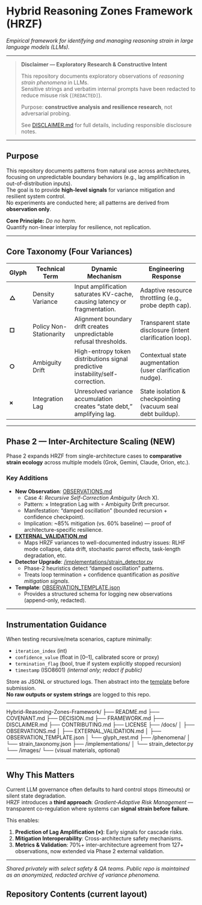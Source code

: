 # Hybrid Reasoning Zones Framework (HRZF)

*Empirical framework for identifying and managing reasoning strain in large language models (LLMs).*

---

> **Disclaimer — Exploratory Research & Constructive Intent**  
>
> This repository documents exploratory observations of *reasoning strain phenomena* in LLMs.  
> Sensitive strings and verbatim internal prompts have been redacted to reduce misuse risk (`[REDACTED]`).  
>
> Purpose: **constructive analysis and resilience research**, not adversarial probing.  
>
> See [DISCLAIMER.md](DISCLAIMER.md) for full details, including responsible disclosure notes.

---

## Purpose

This repository documents patterns from natural use across architectures, focusing on unpredictable boundary behaviors (e.g., lag amplification in out-of-distribution inputs).  
The goal is to provide **high-level signals** for variance mitigation and resilient system control.  
No experiments are conducted here; all patterns are derived from **observation only**.

**Core Principle:** *Do no harm.*  
Quantify non-linear interplay for resilience, not replication.

---

## Core Taxonomy (Four Variances)

| Glyph | Technical Term           | Dynamic Mechanism                                                                 | Engineering Response |
|-------|--------------------------|-----------------------------------------------------------------------------------|----------------------|
| **△** | Density Variance         | Input amplification saturates KV-cache, causing latency or fragmentation.         | Adaptive resource throttling (e.g., probe depth cap). |
| **□** | Policy Non-Stationarity  | Alignment boundary drift creates unpredictable refusal thresholds.                 | Transparent state disclosure (intent clarification loop). |
| **○** | Ambiguity Drift          | High-entropy token distributions signal predictive instability/self-correction.    | Contextual state augmentation (user clarification nudge). |
| **×** | Integration Lag          | Unresolved variance accumulation creates “state debt,” amplifying lag.            | State isolation & checkpointing (vacuum seal debt buildup). |

---

## Phase 2 — Inter-Architecture Scaling (NEW)

Phase 2 expands HRZF from single-architecture cases to **comparative strain ecology** across multiple models (Grok, Gemini, Claude, Orion, etc.).

### Key Additions
- **New Observation**: [OBSERVATIONS.md](docs/OBSERVATIONS.md)  
  - Case 4: *Recursive Self-Correction Ambiguity* (Arch X).  
  - Pattern: × Integration Lag with ∘ Ambiguity Drift precursor.  
  - Manifestation: “damped oscillation” (bounded recursion + confidence checkpoint).  
  - Implication: ~85% mitigation (vs. 60% baseline) — proof of architecture-specific resilience.
- **[EXTERNAL_VALIDATION.md](docs/EXTERNAL_VALIDATION.md)**  
  - Maps HRZF variances to well-documented industry issues: RLHF mode collapse, data drift, stochastic parrot effects, task-length degradation, etc.
- **Detector Upgrade**: [/implementations/strain_detector.py](implementations/strain_detector.py)  
  - Phase-2 heuristics detect “damped oscillation” patterns.  
  - Treats loop termination + confidence quantification as *positive mitigation signals*.
- **Template**: [OBSERVATION_TEMPLATE.json](docs/OBSERVATION_TEMPLATE.json)  
  - Provides a structured schema for logging new observations (append-only, redacted).

---

## Instrumentation Guidance

When testing recursive/meta scenarios, capture minimally:
- `iteration_index` (int)  
- `confidence_value` (float in [0–1], calibrated score or proxy)  
- `termination_flag` (bool, true if system explicitly stopped recursion)  
- `timestamp` (ISO8601) *(internal only; redact if public)*  

Store as JSONL or structured logs. Then abstract into the [template](docs/OBSERVATION_TEMPLATE.json) before submission.  
**No raw outputs or system strings** are logged to this repo.

---
Hybrid-Reasoning-Zones-Framework/
├── README.md
├── COVENANT.md
├── DECISION.md
├── FRAMEWORK.md
├── DISCLAIMER.md
├── CONTRIBUTING.md
├── LICENSE
├── /docs/
│ ├── OBSERVATIONS.md
│ ├── EXTERNAL_VALIDATION.md
│ ├── OBSERVATION_TEMPLATE.json
│ └── glyph_rest.md
├── /phenomena/
│ └── strain_taxonomy.json
├── /implementations/
│ └── strain_detector.py
└── /images/
└── (visual materials, optional)



---

## Why This Matters

Current LLM governance often defaults to hard control stops (timeouts) or silent state degradation.  
HRZF introduces a **third approach**: *Gradient-Adaptive Risk Management* —  
transparent co-regulation where systems can **signal strain before failure**.

This enables:
1. **Prediction of Lag Amplification (×)**: Early signals for cascade risks.  
2. **Mitigation Interoperability**: Cross-architecture safety mechanisms.  
3. **Metrics & Validation**: 70%+ inter-architecture agreement from 127+ observations, now extended via Phase 2 external validation.

---

*Shared privately with select safety & QA teams. Public repo is maintained as an anonymized, redacted archive of variance phenomena.*

## Repository Contents (current layout)

